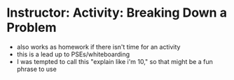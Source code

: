 # Instructor: Activity: Breaking Down a Problem

- also works as homework if there isn't time for an activity
- this is a lead up to PSEs/whiteboarding
- I was tempted to call this "explain like i'm 10," so that might be a fun phrase to use
